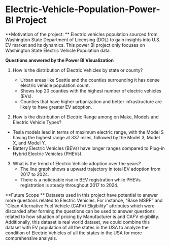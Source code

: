 # Electric-Vehicle-Population-Power-BI Project
**Motivation of the project: **
Electric vehicles population sourced from Washington State Department of Licensing (DOL) to gain insights into U.S. EV market and its dynamics. This power BI project only focuses on Washington State Electric Vehicle Population data.

**Questions answered by the Power BI Visualization**
1. How is the distribution of Electric Vehicles by state or county?
   - Urban areas like Seattle and the counties surrounding it has dense electric vehicle population count.
   - Shows top 20 counties with the highest number of electric vehicles (EVs).
   - Counties that have higher urbanization and better infrastructure are likely to have greater EV adoption.
     
2. How is the distribution of Electric Range among on Make, Models and Electric Vehicle Types?
  - Tesla models lead in terms of maximum electric range, with the Model S having the highest range at 337 miles, followed by the Model 3, Model X, and Model Y.
  - Battery Electric Vehicles (BEVs) have longer ranges compared to Plug-in Hybrid Electric Vehicles (PHEVs).
   
3. What is the trend of Electric Vehicle adoption over the years?
   - The line graph shows a upward trajectory in total EV adoption from 2017 to 2024.
   - There is a noticeable rise in BEV registration while PHEVs registration is steady throughout 2017 to 2024.

**Future Scope **
Datasets used in this project have potential to answer more questions related to Electric Vehicles. For instance, “Base MSRP” and “Clean Alternative Fuel Vehicle (CAFV) Eligibility” attributes which were discarded after forming the questions can be used to answer questions related to how situation of pricing by Manufacturer is and CAFV eligibility. Additionally, this dataset is real world dataset, we could combine this dataset with EV population of all the states in the USA to analyze the condition of Electric Vehicles of all the states in the USA for more comprehensive analysis.
